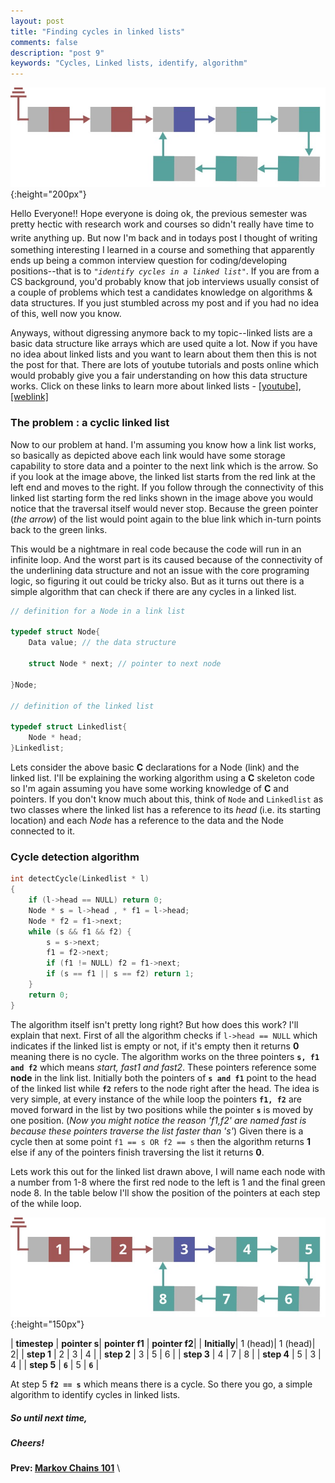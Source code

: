 ```yaml
---
layout: post
title: "Finding cycles in linked lists"
comments: false
description: "post 9"
keywords: "Cycles, Linked lists, identify, algorithm"
---
```


![cycled-linked-list](https://github.com/dherath/WebsiteMaterial/blob/master/2018/Post_9_LinkedList/linked_list_org.jpeg?raw=true){:height="200px"}

Hello Everyone!! Hope everyone is doing ok, the previous semester was pretty hectic with research work and courses so didn't really have time to write anything up. But now I'm back <i class="fa fa-smile-o" style="font-size:20px;"></i> and in todays post I thought of writing something interesting I learned in a course and something that apparently ends up being a common interview question for coding/developing positions--that is to _`"identify cycles in a linked list"`_. If you are from a CS background, you'd probably know that job interviews usually consist of a couple of problems which test a candidates knowledge on algorithms & data structures. If you just stumbled across my post and if you had no idea of this, well now you know.

Anyways, without digressing anymore back to my topic--linked lists are a basic data structure like arrays which are used quite a lot. Now if you have no idea about linked lists and you want to learn about them then this is not the post for that. There are lots of youtube tutorials and posts online which would probably give you a fair understanding on how this data structure works. Click on these links to learn more about linked lists - [[youtube]](https://www.youtube.com/watch?v=NobHlGUjV3g), [[weblink]](https://www.geeksforgeeks.org/linked-list-set-1-introduction/)

### The problem : a cyclic linked list

Now to our problem at hand. I'm assuming you know how a link list works, so basically as depicted above each link would have some storage capability to store data and a pointer to the next link which is the arrow. So if you look at the image above, the linked list starts from the red link at the left end and moves to the right. If you follow through the connectivity of this linked list starting form the red links shown in the image above you would notice that the traversal itself would never stop. Because the green pointer (_the arrow_) of the list would point again to the blue link which in-turn points back to the green links.   

This would be a nightmare in real code because the code will run in an infinite loop. And the worst part is its caused because of the connectivity of the underlining data structure and not an issue with the core programing logic, so figuring it out could be tricky also.  But as it turns out there is a simple algorithm that can check if there are any cycles in a linked list.

````c
// definition for a Node in a link list

typedef struct Node{
	Data value; // the data structure

	struct Node * next; // pointer to next node

}Node;

// definition of the linked list

typedef struct Linkedlist{
	Node * head;
}Linkedlist;
````

Lets consider the above basic **C** declarations for a Node (link) and the linked list. I'll be explaining the working algorithm using a **C** skeleton code so I'm again assuming you have some working knowledge of **C** and pointers. If you don't know much about this, think of `Node` and `Linkedlist` as two classes where the linked list has a reference to its _head_ (i.e. its starting location) and each _Node_ has a reference to the data and the Node connected to it.

### Cycle detection algorithm

````c
int detectCycle(Linkedlist * l)
{
	if (l->head == NULL) return 0;
	Node * s = l->head , * f1 = l->head;
	Node * f2 = f1->next;
	while (s && f1 && f2) {
		s = s->next;
		f1 = f2->next;
		if (f1 != NULL) f2 = f1->next;
		if (s == f1 || s == f2) return 1;
	}
	return 0;
}
````
The algorithm itself isn't pretty long right? But how does this work? I'll explain that next. First of all the algorithm checks if `l->head == NULL` which indicates if the linked list is empty or not, if it's empty then it returns **0** meaning there is no cycle. The algorithm works on the three pointers **`s, f1 and f2`** which means _start, fast1 and fast2_. These pointers reference some **node** in the link list. Initially both the pointers of **`s and f1`** point to the head of the linked list while **`f2`** refers to the node right after the head. The idea is very simple, at every instance of the while loop the pointers **`f1, f2`** are moved forward in the list by two positions while the pointer **`s`** is moved by one position. (_Now you might notice the reason 'f1,f2' are named fast is because these pointers traverse the list faster than 's'_) Given there is a cycle then at some point `f1 == s OR f2 == s` then the algorithm returns **1** else if any of the pointers finish traversing the list it returns **0**.

Lets work this out for the linked list drawn above, I will name each node with a number from 1-8 where the first red node to the left is 1 and the final green node 8. In the table below I'll show the position of the pointers at each step of the while loop.

![cycled-linked-list](https://github.com/dherath/WebsiteMaterial/blob/master/2018/Post_9_LinkedList/linked_list_numbered.jpeg?raw=true){:height="150px"}

| **timestep** | **pointer s**| **pointer f1** | **pointer f2**|
| **Initially**| 1 (head)| 1 (head)| 2|
| **step 1** | 2 | 3 | 4 |
| **step 2** | 3 | 5 | 6 |
| **step 3** | 4 | 7 | 8 |
| **step 4** | 5 | 3 | 4 |
| **step 5** | **`6`** | 5 | **`6`** |

At step 5 **`f2 == s`** which means there is a cycle. So there you go, a simple algorithm to identify cycles in linked lists.

##### So until next time,
##### Cheers!

**Prev: [Markov Chains 101]({{site.url}}/2018/Markov-Chains/)** \\
<!--**Next: [Adding git support to terminal]({{site.url}}/2018/git-support/)**-->


